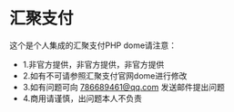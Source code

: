 # 汇聚支付

这个是个人集成的汇聚支付PHP dome请注意：


- 1.非官方提供，非官方提供，非官方提供
- 2.如有不可请参照汇聚支付官网dome进行修改
- 3.如有问题可向 786689461@qq.com 发送邮件提出问题
- 4.商用请谨慎，出问题本人不负责